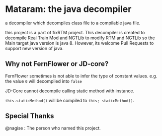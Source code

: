 # Mataram: the java decompiler

a decompiler which decompiles class file to a compilable java file.

this project is a part of fixRTM project.
This decompiler is created to decompile Real Train Mod and NGTLib
to modify RTM and NGTLib so the Main target java version is java 8.
However, its welcome Pull Requests to support new version of java.

## Why not FernFlower or JD-core?

FernFlower sometimes is not able to infer the type of constant values.
e.g. the value `0` will decompiled into `false`

JD-Core cannot decompile calling static method with instance.

`this.staticMethod()` will be compiled to `this; staticMethod()`.

## Special Thanks

@nagise : The person who named this project.
